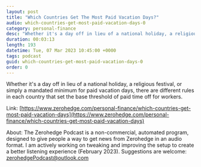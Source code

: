 ```yaml
---
layout: post
title: "Which Countries Get The Most Paid Vacation Days?"
audio: which-countries-get-most-paid-vacation-days-0
category: personal-finance
desc: "Whether it's a day off in lieu of a national holiday, a religious festival, or simply a mandated minimum for paid vacation days, there are different rules in each country that set the base threshold of paid time off for workers."
duration: 00:03:13
length: 193
datetime: Tue, 07 Mar 2023 10:45:00 +0000
tags: podcast
guid: which-countries-get-most-paid-vacation-days-0
order: 0
---
```

Whether it's a day off in lieu of a national holiday, a religious festival, or simply a mandated minimum for paid vacation days, there are different rules in each country that set the base threshold of paid time off for workers.

Link: [https://www.zerohedge.com/personal-finance/which-countries-get-most-paid-vacation-days](https://www.zerohedge.com/personal-finance/which-countries-get-most-paid-vacation-days)

About: The Zerohedge Podcast is a non-commercial, automated program, designed to give people a way to get news from Zerohedge in an audio format.  I am actively working on tweaking and improving the setup to create a better listening experience (February 2023).  Suggestions are welcome: [zerohedgePodcast@outlook.com](mailto:zerohedgePodcast@outlook.com)